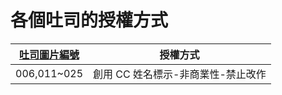 # 各個吐司的授權方式


| [吐司圖片編號](https://github.com/ToastFriends/ToastFriends.github.io/tree/main/emojis) | 授權方式 |
| -------- | -------- |
|   006,011~025   | 創用 CC 姓名標示-非商業性-禁止改作     |

